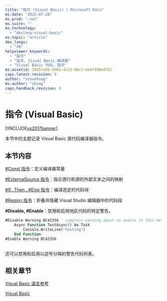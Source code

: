 ```yaml
---
title: "指令 (Visual Basic) | Microsoft Docs"
ms.date: "2015-07-20"
ms.prod: ".net"
ms.suite: ""
ms.technology: 
  - "devlang-visual-basic"
ms.topic: "article"
dev_langs: 
  - "VB"
helpviewer_keywords: 
  - "指令"
  - "指令, Visual Basic 编译器"
  - "Visual Basic 代码, 指令"
ms.assetid: 20d5fe65-490a-4c23-88c2-ee4f490ed762
caps.latest.revision: 9
author: "stevehoag"
ms.author: "shoag"
caps.handback.revision: 9
---
```

# 指令 (Visual Basic)
[!INCLUDE[vs2017banner](../../../visual-basic/includes/vs2017banner.md)]

本节中的主题记录 Visual Basic 源代码编译器指令。  
  
## 本节内容  
 [\#Const 指令](../../../visual-basic/language-reference/directives/const-directive.md)：定义编译器常量  
  
 [\#ExternalSource 指令](../../../visual-basic/language-reference/directives/externalsource-directive.md)：指示源行和源的外部文本之间的映射  
  
 [\#If...Then...\#Else 指令](../../../visual-basic/language-reference/directives/if-then-else-directives.md)：编译选定的代码块  
  
 [\#Region 指令](../../../visual-basic/language-reference/directives/region-directive.md)：折叠并隐藏 Visual Studio 编辑器中的代码段  
  
 **\#Disable, \#Enable**：禁用和启用地区代码的特定警告。  
  
```vb  
#Disable Warning BC42356 ' suppress warning about no awaits in this method  
    Async Function TestAsync() As Task  
        Console.WriteLine("testing")  
    End Function  
#Enable Warning BC42356  
  
```  
  
 还可以禁用和启用以逗号分隔的警告代码列表。  
  
## 相关章节  
 [Visual Basic 语言参考](../../../visual-basic/language-reference/index.md)  
  
 [Visual Basic](../../../visual-basic/index.md)